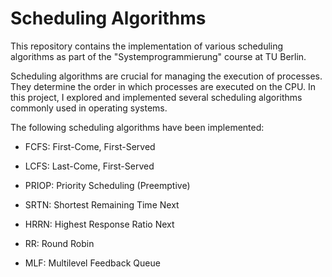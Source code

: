 # Scheduling Algorithms

This repository contains the implementation of various scheduling algorithms as part of the "Systemprogrammierung" course at TU Berlin.

Scheduling algorithms are crucial for managing the execution of processes. They determine the order in which processes are executed on the CPU. In this project, I explored and implemented several scheduling algorithms commonly used in operating systems.

The following scheduling algorithms have been implemented:

- FCFS: First-Come, First-Served

- LCFS: Last-Come, First-Served

- PRIOP: Priority Scheduling (Preemptive)

- SRTN: Shortest Remaining Time Next

- HRRN: Highest Response Ratio Next

- RR: Round Robin

- MLF: Multilevel Feedback Queue

